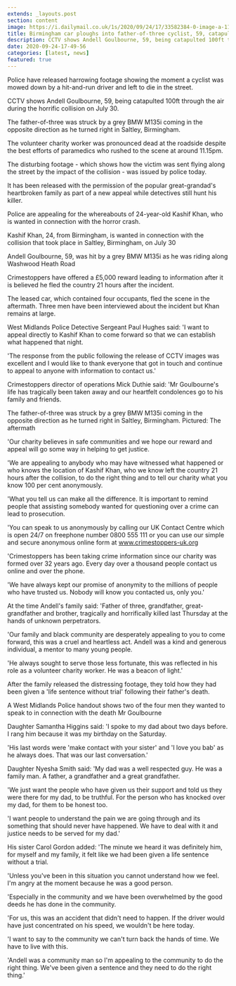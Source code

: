 ```yaml
---
extends: _layouts.post
section: content
image: https://i.dailymail.co.uk/1s/2020/09/24/17/33582384-0-image-a-11_1600965206747.jpg 
title: Birmingham car ploughs into father-of-three cyclist, 59, catapulting him 100ft through the air 
description: CCTV shows Andell Goulbourne, 59, being catapulted 100ft through the air during the horrific collision in Saltley, Birmingham. 
date: 2020-09-24-17-49-56 
categories: [latest, news] 
featured: true 
--- 
```

Police have released harrowing footage showing the moment a cyclist was mowed down by a hit-and-run driver and left to die in the street.

CCTV shows Andell Goulbourne, 59, being catapulted 100ft through the air during the horrific collision on July 30.

The father-of-three was struck by a grey BMW M135i coming in the opposite direction as he turned right in Saltley, Birmingham.

The volunteer charity worker was pronounced dead at the roadside despite the best efforts of paramedics who rushed to the scene at around 11.15pm.

The disturbing footage - which shows how the victim was sent flying along the street by the impact of the collision - was issued by police today.

It has been released with the permission of the popular great-grandad's heartbroken family as part of a new appeal while detectives still hunt his killer.

Police are appealing for the whereabouts of 24-year-old Kashif Khan, who is wanted in connection with the horror crash.

Kashif Khan, 24, from Birmingham, is wanted in connection with the collision that took place in Saltley, Birmingham, on July 30

Andell Goulbourne, 59, was hit by a grey BMW M135i as he was riding along Washwood Heath Road

Crimestoppers have offered a £5,000 reward leading to information after it is believed he fled the country 21 hours after the incident.

The leased car, which contained four occupants, fled the scene in the aftermath. Three men have been interviewed about the incident but Khan remains at large.

West Midlands Police Detective Sergeant Paul Hughes said: 'I want to appeal directly to Kashif Khan to come forward so that we can establish what happened that night.

'The response from the public following the release of CCTV images was excellent and I would like to thank everyone that got in touch and continue to appeal to anyone with information to contact us.'

Crimestoppers director of operations Mick Duthie said: 'Mr Goulbourne's life has tragically been taken away and our heartfelt condolences go to his family and friends.

The father-of-three was struck by a grey BMW M135i coming in the opposite direction as he turned right in Saltley, Birmingham. Pictured: The aftermath

'Our charity believes in safe communities and we hope our reward and appeal will go some way in helping to get justice.

'We are appealing to anybody who may have witnessed what happened or who knows the location of Kashif Khan, who we know left the country 21 hours after the collision, to do the right thing and to tell our charity what you know 100 per cent anonymously.

'What you tell us can make all the difference. It is important to remind people that assisting somebody wanted for questioning over a crime can lead to prosecution.

'You can speak to us anonymously by calling our UK Contact Centre which is open 24/7 on freephone number 0800 555 111 or you can use our simple and secure anonymous online form at www.crimestoppers-uk.org

'Crimestoppers has been taking crime information since our charity was formed over 32 years ago. Every day over a thousand people contact us online and over the phone.

'We have always kept our promise of anonymity to the millions of people who have trusted us. Nobody will know you contacted us, only you.'

At the time Andell's family said: 'Father of three, grandfather, great-grandfather and brother, tragically and horrifically killed last Thursday at the hands of unknown perpetrators.

'Our family and black community are desperately appealing to you to come forward, this was a cruel and heartless act. Andell was a kind and generous individual, a mentor to many young people.

'He always sought to serve those less fortunate, this was reflected in his role as a volunteer charity worker. He was a beacon of light.'

After the family released the distressing footage, they told how they had been given a 'life sentence without trial' following their father's death.

A West Midlands Police handout shows two of the four men they wanted to speak to in connection with the death Mr Goulbourne

Daughter Samantha Higgins said: 'I spoke to my dad about two days before. I rang him because it was my birthday on the Saturday.

'His last words were 'make contact with your sister' and 'I love you bab' as he always does. That was our last conversation.'

Daughter Nyesha Smith said: 'My dad was a well respected guy. He was a family man. A father, a grandfather and a great grandfather.

'We just want the people who have given us their support and told us they were there for my dad, to be truthful. For the person who has knocked over my dad, for them to be honest too.

'I want people to understand the pain we are going through and its something that should never have happened. We have to deal with it and justice needs to be served for my dad.'

His sister Carol Gordon added: 'The minute we heard it was definitely him, for myself and my family, it felt like we had been given a life sentence without a trial.

'Unless you've been in this situation you cannot understand how we feel. I'm angry at the moment because he was a good person.

'Especially in the community and we have been overwhelmed by the good deeds he has done in the community.

'For us, this was an accident that didn't need to happen. If the driver would have just concentrated on his speed, we wouldn't be here today.

'I want to say to the community we can't turn back the hands of time. We have to live with this.

'Andell was a community man so I'm appealing to the community to do the right thing. We've been given a sentence and they need to do the right thing.'


